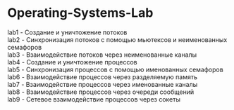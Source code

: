 # Operating-Systems-Lab
lab1 - Создание и уничтожение потоков  
lab2 - Синхронизация потоков с помощью мьютексов и неименованных семафоров  
lab3 - Взаимодействие потоков через неименованные каналы  
lab4 - Создание и уничтожение процессов  
lab5 - Синхронизация процессов с помощью именованных семафоров  
lab6 - Взаимодействие процессов через разделяемую память  
lab7 - Взаимодействие процессов через именованные каналы  
lab8 - Взаимодействие процессов через очереди сообщений  
lab9 - Сетевое взаимодействие процессов через сокеты

